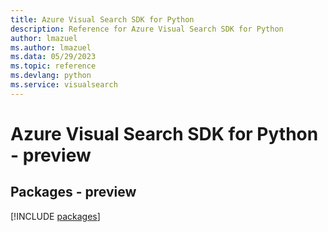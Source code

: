 ```yaml
---
title: Azure Visual Search SDK for Python
description: Reference for Azure Visual Search SDK for Python
author: lmazuel
ms.author: lmazuel
ms.data: 05/29/2023
ms.topic: reference
ms.devlang: python
ms.service: visualsearch
---
```

# Azure Visual Search SDK for Python - preview
## Packages - preview
[!INCLUDE [packages](visual-search-index.md)]